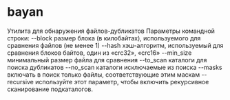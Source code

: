 # bayan

Утилита для обнаружения файлов-дубликатов
Параметры командной строки:
  --block размер блока (в килобайтах), используемого для сравнения файлов (не менее 1)
  --hash хэш-алгоритм, используемый для сравнения блоков байтов, один из «crc32», «crc16»
  --min_size минимальный размер файла для сравнения
  --to_scan каталоги для поиска дубликатов
  --no_scan каталоги исключаемые из поиска
  --masks включать в поиск только файлы, соответствующие этим маскам
  --recursive используйте этот параметр, чтобы включить рекурсивное сканирование подкаталогов.
